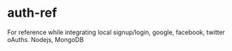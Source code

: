 # auth-ref
For reference while integrating local signup/login, google, facebook, twitter oAuths. Nodejs, MongoDB
